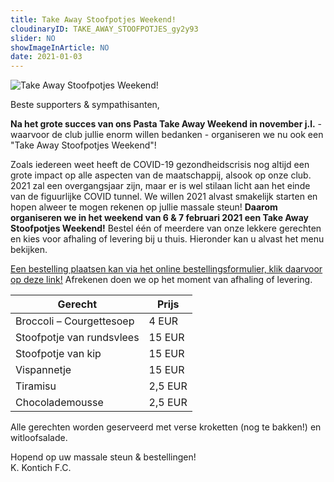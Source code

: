 ```yaml
---
title: Take Away Stoofpotjes Weekend!
cloudinaryID: TAKE_AWAY_STOOFPOTJES_gy2y93
slider: NO
showImageInArticle: NO
date: 2021-01-03
---
```


<div class="mb-6">
<img style="max-width: 100%; height: auto;" src="https://res.cloudinary.com/kkontichfc/image/upload/v1/nieuws/TAKE_AWAY_STOOFPOTJES_gy2y93" alt="Take Away Stoofpotjes Weekend!" />
</div>
<p>Beste supporters & sympathisanten,</p>
<p><b>Na het grote succes van ons Pasta Take Away Weekend in november j.l.</b> - waarvoor de club jullie enorm willen bedanken - organiseren we nu ook een "Take Away Stoofpotjes Weekend"!</p>
<p>Zoals iedereen weet heeft de COVID-19 gezondheidscrisis nog altijd een grote impact op alle aspecten van de maatschappij, alsook op onze club. 2021 zal een overgangsjaar zijn, maar er is wel stilaan licht aan het einde van de figuurlijke COVID tunnel. We willen 2021 alvast smakelijk starten en hopen alweer te mogen rekenen op jullie massale steun! <b>Daarom organiseren we in het weekend van 6 & 7 februari 2021 een Take Away Stoofpotjes Weekend!</b> Bestel één of meerdere van onze lekkere gerechten en kies voor afhaling of levering bij u thuis. Hieronder kan u alvast het menu bekijken.</p>
<p><a href="https://api.kkontichfc.be/take-away-stoofpotjes" target="_blank" title="Bestelling Take Away Stoofpotjes Weekend">Een bestelling plaatsen kan via het online bestellingsformulier, klik daarvoor op deze link!</a>  Afrekenen doen we op het moment van afhaling of levering.</p>

<table class="table table-bordered" style="width: 100%;">
    <thead>
        <tr>
            <th scope="col">Gerecht</th>
            <th scope="col">Prijs</th>
        </tr>
    </thead>
    <tbody>
        <tr>
            <td scope="row">Broccoli – Courgettesoep</td>
            <td>4 EUR</td>
        </tr>
        <tr>
            <td scope="row">Stoofpotje van rundsvlees</td>
            <td>15 EUR</td>
        </tr>
        <tr>
            <td scope="row">Stoofpotje van kip</td>
            <td>15 EUR</td>
        </tr>
        <tr>
            <td scope="row">Vispannetje</td>
            <td>15 EUR</td>
        </tr>
        <tr>
            <td scope="row">Tiramisu</td>
            <td>2,5 EUR</td>
        </tr>
        <tr>
            <td scope="row">Chocolademousse</td>
            <td>2,5 EUR</td>
        </tr>
    </tbody>
</table>
<p>Alle gerechten worden geserveerd met verse kroketten (nog te bakken!) en witloofsalade.</p>
<p>Hopend op uw massale steun & bestellingen!<br>K. Kontich F.C.</p>
